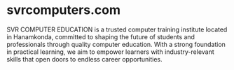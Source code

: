 # svrcomputers.com
SVR COMPUTER EDUCATION is a trusted computer training institute located in Hanamkonda, committed to shaping the future of students and professionals through quality computer education. With a strong foundation in practical learning, we aim to empower learners with industry-relevant skills that open doors to endless career opportunities.
